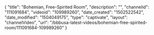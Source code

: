 {
    "title": "Bohemian, Free-Spirited Room",
    "description": "",
    "channelid": "111091684",
    "videoid": "109989260",
    "date_created": "1502522542",
    "date_modified": "1504049175",
    "type": "captivate",
    "layout": "channelVideo",
    "url": "\/bbbusa-latest-videos\/bohemian-free-spirited-room\/111091684-109989260"
}